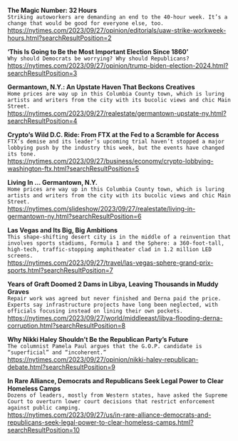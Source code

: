 **The Magic Number: 32 Hours**\
`Striking autoworkers are demanding an end to the 40-hour week. It’s a change that would be good for everyone else, too.`\
https://nytimes.com/2023/09/27/opinion/editorials/uaw-strike-workweek-hours.html?searchResultPosition=2

**‘This Is Going to Be the Most Important Election Since 1860’**\
`Why should Democrats be worrying? Why should Republicans?`\
https://nytimes.com/2023/09/27/opinion/trump-biden-election-2024.html?searchResultPosition=3

**Germantown, N.Y.: An Upstate Haven That Beckons Creatives**\
`Home prices are way up in this Columbia County town, which is luring artists and writers from the city with its bucolic views and chic Main Street.`\
https://nytimes.com/2023/09/27/realestate/germantown-upstate-ny.html?searchResultPosition=4

**Crypto’s Wild D.C. Ride: From FTX at the Fed to a Scramble for Access**\
`FTX’s demise and its leader’s upcoming trial haven’t stopped a major lobbying push by the industry this week, but the events have changed its tone.`\
https://nytimes.com/2023/09/27/business/economy/crypto-lobbying-washington-ftx.html?searchResultPosition=5

**Living In ... Germantown, N.Y.**\
`Home prices are way up in this Columbia County town, which is luring artists and writers from the city with its bucolic views and chic Main Street.`\
https://nytimes.com/slideshow/2023/09/27/realestate/living-in-germantown-ny.html?searchResultPosition=6

**Las Vegas and Its Big, Big Ambitions**\
`This shape-shifting desert city is in the middle of a reinvention that involves sports stadiums, Formula 1 and the Sphere: a 360-foot-tall, high-tech, traffic-stopping amphitheater clad in 1.2 million LED screens.`\
https://nytimes.com/2023/09/27/travel/las-vegas-sphere-grand-prix-sports.html?searchResultPosition=7

**Years of Graft Doomed 2 Dams in Libya, Leaving Thousands in Muddy Graves**\
`Repair work was agreed but never finished and Derna paid the price. Experts say infrastructure projects have long been neglected, with officials focusing instead on lining their own pockets.`\
https://nytimes.com/2023/09/27/world/middleeast/libya-flooding-derna-corruption.html?searchResultPosition=8

**Why Nikki Haley Shouldn’t Be the Republican Party’s Future**\
`The columnist Pamela Paul argues that the G.O.P. candidate is “superficial” and “incoherent.”`\
https://nytimes.com/2023/09/27/opinion/nikki-haley-republican-debate.html?searchResultPosition=9

**In Rare Alliance, Democrats and Republicans Seek Legal Power to Clear Homeless Camps**\
`Dozens of leaders, mostly from Western states, have asked the Supreme Court to overturn lower court decisions that restrict enforcement against public camping.`\
https://nytimes.com/2023/09/27/us/in-rare-alliance-democrats-and-republicans-seek-legal-power-to-clear-homeless-camps.html?searchResultPosition=10


